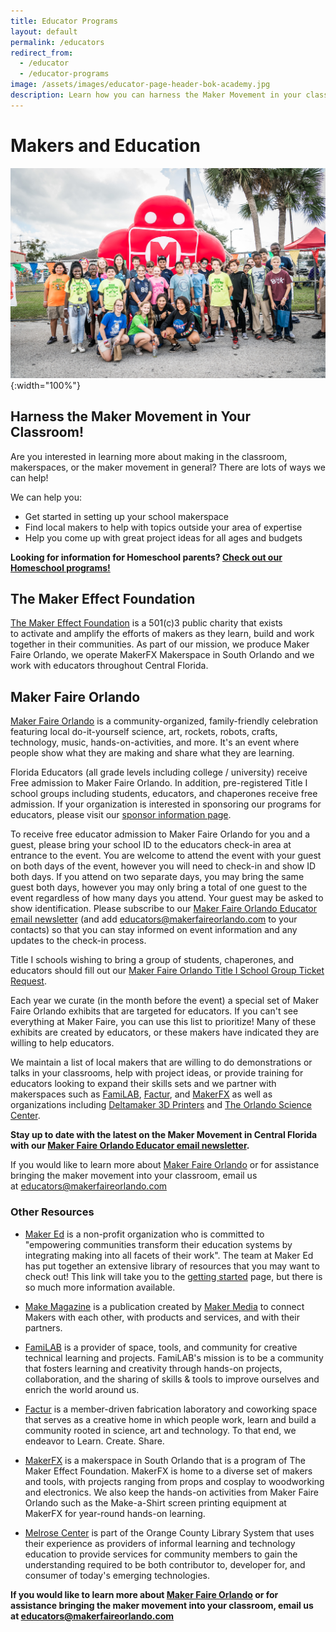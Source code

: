 ```yaml
---
title: Educator Programs
layout: default
permalink: /educators
redirect_from:
  - /educator
  - /educator-programs
image: /assets/images/educator-page-header-bok-academy.jpg
description: Learn how you can harness the Maker Movement in your classroom!
---
```

# Makers and Education
![Bok Academy at Maker Faire Orlando 2018](/assets/images/educator-page-header-bok-academy.jpg){:width="100%"}

## Harness the Maker Movement in Your Classroom!
Are you interested in learning more about making in the classroom, makerspaces, or the maker movement in general? There are lots of ways we can help!

We can help you:

-   Get started in setting up your school makerspace
-   Find local makers to help with topics outside your area of expertise
-   Help you come up with great project ideas for all ages and budgets

**Looking for information for Homeschool parents? [Check out our Homeschool programs!](/homeschool)**

## The Maker Effect Foundation

[The Maker Effect Foundation](http://www.themakereffect.org/) is a 501(c)3 public charity that exists to activate and amplify the efforts of makers as they learn, build and work together in their communities. As part of our mission, we produce Maker Faire Orlando, we operate MakerFX Makerspace in South Orlando and we work with educators throughout Central Florida.

## Maker Faire Orlando

[Maker Faire Orlando](http://www.makerfaireorlando.com/) is a community-organized, family-friendly celebration featuring local do-it-yourself science, art, rockets, robots, crafts, technology, music, hands-on-activities, and more. It's an event where people show what they are making and share what they are learning.

Florida Educators (all grade levels including college / university) receive Free admission to Maker Faire Orlando. In addition, pre-registered Title I school groups including students, educators, and chaperones receive free admission. If your organization is interested in sponsoring our programs for educators, please visit our [sponsor information page](become-a-sponsor).

To receive free educator admission to Maker Faire Orlando for you and a guest, please bring your school ID to the educators check-in area at entrance to the event. You are welcome to attend the event with your guest on both days of the event, however you will need to check-in and show ID both days. If you attend on two separate days, you may bring the same guest both days, however you may only bring a total of one guest to the event regardless of how many days you attend. Your guest may be asked to show identification. Please subscribe to our [Maker Faire Orlando Educator email newsletter](http://eepurl.com/buLkzr) (and add educators@makerfaireorlando.com to your contacts) so that you can stay informed on event information and any updates to the check-in process.

Title I schools wishing to bring a group of students, chaperones, and educators should fill out our [Maker Faire Orlando Title I School Group Ticket Request](https://docs.google.com/forms/d/e/1FAIpQLSdKGEfrp7BjFV6_KomeIH2qXvgOIOobtQ2v9o6d9oR--Vcffg/viewform).

Each year we curate (in the month before the event) a special set of Maker Faire Orlando exhibits that are targeted for educators. If you can't see everything at Maker Faire, you can use this list to prioritize! Many of these exhibits are created by educators, or these makers have indicated they are willing to help educators.

We maintain a list of local makers that are willing to do demonstrations or talks in your classrooms, help with project ideas, or provide training for educators looking to expand their skills sets and we partner with makerspaces such as [FamiLAB](https://familab.org/), [Factur](https://factur.org/), and [MakerFX](http://makerfx.org/) as well as organizations including [Deltamaker 3D Printers](http://www.deltamaker.com/) and [The Orlando Science Center](http://osc.org/).

**Stay up to date with the latest on the Maker Movement in Central Florida with our [Maker Faire Orlando Educator email newsletter](http://eepurl.com/buLkzr).**

If you would like to learn more about [Maker Faire Orlando](http://www.makerfaireorlando.com/) or for assistance bringing the maker movement into your classroom, email us at <educators@makerfaireorlando.com>

### Other Resources

* [Maker Ed](http://makered.org/) is a non-profit organization who is committed to "empowering communities transform their education systems by integrating making into all facets of their work". The team at Maker Ed has put together an extensive library of resources that you may want to check out! This link will take you to the [getting started](http://makered.org/resources/getting-started/) page, but there is so much more information available.

* [Make Magazine](http://makezine.com/) is a publication created by [Maker Media](http://makermedia.com/) to connect Makers with each other, with products and services, and with their partners.

* [FamiLAB](https://familab.org/) is a provider of space, tools, and community for creative technical learning and projects. FamiLAB's mission is to be a community that fosters learning and creativity through hands-on projects, collaboration, and the sharing of skills & tools to improve ourselves and enrich the world around us.

* [Factur](https://factur.org/) is a member-driven fabrication laboratory and coworking space that serves as a creative home in which people work, learn and build a community rooted in science, art and technology. To that end, we endeavor to Learn. Create. Share.

* [MakerFX](http://www.makerfx.org/) is a makerspace in South Orlando that is a program of The Maker Effect Foundation. MakerFX is home to a diverse set of makers and tools, with projects ranging from props and cosplay to woodworking and electronics. We also keep the hands-on activities from Maker Faire Orlando such as the Make-a-Shirt screen printing equipment at MakerFX for year-round hands-on learning.

* [Melrose Center](http://tic.ocls.info/) is part of the Orange County Library System that uses their experience as providers of informal learning and technology education to provide services for community members to gain the understanding required to be both contributor to, developer for, and consumer of today's emerging technologies.

**If you would like to learn more about [Maker Faire Orlando](http://www.makerfaireorlando.com/) or for assistance bringing the maker movement into your classroom, email us at <educators@makerfaireorlando.com>**
